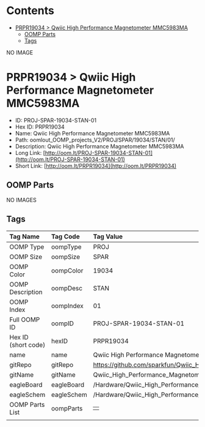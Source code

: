 



Contents
========

* [PRPR19034 > Qwiic High Performance Magnetometer MMC5983MA](#prpr19034--qwiic-high-performance-magnetometer-mmc5983ma)
	* [OOMP Parts](#oomp-parts)
	* [Tags](#tags)
  
NO IMAGE  
# PRPR19034 > Qwiic High Performance Magnetometer MMC5983MA

- ID: PROJ-SPAR-19034-STAN-01
- Hex ID: PRPR19034
- Name: Qwiic High Performance Magnetometer MMC5983MA
- Path: oomlout_OOMP_projects_V2/PROJ/SPAR/19034/STAN/01/
- Description: Qwiic High Performance Magnetometer MMC5983MA
- Long Link: [http://oom.lt/PROJ-SPAR-19034-STAN-01](http://oom.lt/PROJ-SPAR-19034-STAN-01)
- Short Link: [http://oom.lt/PRPR19034](http://oom.lt/PRPR19034)

## OOMP Parts
  
NO IMAGES  
## Tags
  

|Tag Name|Tag Code|Tag Value|
| :--- | :--- | :--- |
|OOMP Type|oompType|PROJ|
|OOMP Size|oompSize|SPAR|
|OOMP Color|oompColor|19034|
|OOMP Description|oompDesc|STAN|
|OOMP Index|oompIndex|01|
|Full OOMP ID|oompID|PROJ-SPAR-19034-STAN-01|
|Hex ID (short code)|hexID|PRPR19034|
|name|name|Qwiic High Performance Magnetometer MMC5983MA|
|gitRepo|gitRepo|https://github.com/sparkfun/Qwiic_High_Performance_Magnetometer_MMC5983MA|
|gitName|gitName|Qwiic_High_Performance_Magnetometer_MMC5983MA|
|eagleBoard|eagleBoard|/Hardware/Qwiic_High_Performance_Magnetometer_X01.brd|
|eagleSchem|eagleSchem|/Hardware/Qwiic_High_Performance_Magnetometer_X01.sch|
|OOMP Parts List|oompParts|<table><tr><td></td></tr></table>|
||||
